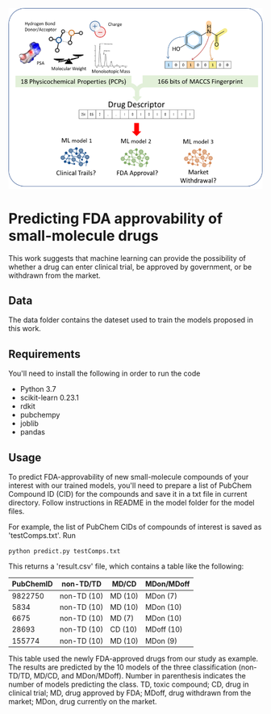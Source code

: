 <p align="center">
  <img src="https://github.com/ChihHanHuang/Predicting-FDA-approvability/blob/main/Graphical_abstract.png">
</p>

# Predicting FDA approvability of small-molecule drugs
This work suggests that machine learning can provide the possibility of whether a drug can enter clinical trial, be approved by government, or be withdrawn from the market.

## Data
The data folder contains the dateset used to train the models proposed in this work. 

## Requirements
You'll need to install the following in order to run the code
* Python 3.7
* scikit-learn 0.23.1 
* rdkit
* pubchempy
* joblib 
* pandas

## Usage 
To predict FDA-approvability of new small-molecule compounds of your interest with our trained models, you'll need to prepare a list of PubChem Compound ID (CID) for the compounds and save it in a txt file in current directory. Follow instructions in README in the model folder for the model files. 

For example, the list of PubChem CIDs of compounds of interest is saved as 'testComps.txt'. Run
```
python predict.py testComps.txt
```
This returns a 'result.csv' file, which contains a table like the following:

| PubChemID  | non-TD/TD | MD/CD | MDon/MDoff |
| ---------- | --------- | ----- | ---------- |
| 9822750 | non-TD (10) | MD (10) | MDon (7) |
| 5834  | non-TD (10)  | MD (10) | MDon (10) |
| 6675  | non-TD (10)  | MD (7) | MDon (10) |
| 28693  | non-TD (10)  | CD (10) | MDoff (10) |
| 155774  | non-TD (10)  | MD (10) | MDon (9) |

This table used the newly FDA-approved drugs from our study as example. The results are predicted by the 10 models of the three classification (non-TD/TD, MD/CD, and MDon/MDoff). Number in parenthesis indicates the number of models predicting the class. TD, toxic compound; CD, drug in clinical trial; MD, drug approved by FDA; MDoff, drug withdrawn from the market; MDon, drug currently on the market. 
